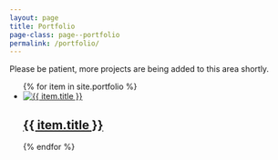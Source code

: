 ```yaml
---
layout: page
title: Portfolio
page-class: page--portfolio
permalink: /portfolio/
---
```


Please be patient, more projects are being added to this area shortly.

<section class="post">
    <ul class='list-ui  post__list  mb'>
        {% for item in site.portfolio %}
        <li class="list-ui__item">
        	<div class="grid">
        		<div class="grid__item  grid__item--lap-one-half  grid__item--desk-one-quarter">
        			<a href="{{ item.url }}"><img src="/assets/images/portfolio/thumbnails/{{ item.image_name }}" alt="{{ item.title }}" class="post__img"></a>
        		</div><!--
        	--><div class="grid__item  grid__item--lap-one-half  grid__item--desk-three-quarters">
        			<h2 class="post__title"><a href="{{ item.url }}">{{ item.title }}</a></h2>
        		</div>
        	</div>            
        </li>
        {% endfor %}
    </ul>
</section>